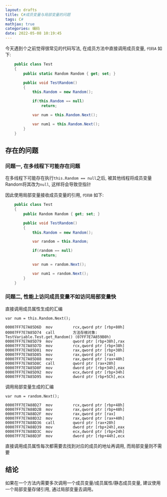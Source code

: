 ```yaml
---
layout: drafts
title: C#成员变量与局部变量的问题
tags: C#
mathjax: true
categories: 编码
date: 2022-05-08 10:19:45
---
```



今天遇到个之前觉得很常见的代码写法, 在成员方法中直接调用成员变量, `代码A` 如下:
```C#
	public class Test
	{
		public static Random Random { get; set; }

		public void TestRandom()
		{
			this.Random = new Random();

			if(this.Random == null)
				return;

			var num = this.Random.Next();

			var num1 = this.Random.Next();
		}
    }
```



## 存在的问题
### 问题一, 在多线程下可能存在问题
在多线程下可能存在执行`this.Random == null`之后, 被其他线程将成员变量Random将其改为`null`, 这样将会导致空指针

因此使用局部变量接收成员变量的引用, `代码B` 如下:

```C#
	public class Test
	{
		public Random Random { get; set; }

		public void TestRandom()
		{
			this.Random = new Random();

			var random = this.Random;

			if(random == null)
				return;

			var num = random.Next();

            var num1 = random.Next();
		}
    }
```

### 问题二, 性能上访问成员变量不如访问局部变量快
直接调用成员属性生成的汇编

`var num = this.Random.Next();`

```Assembly
00007FF7E7A85D6D  mov         rcx,qword ptr [rbp+80h]  
00007FF7E7A85D74  call        方法存根对象: TestVariable.Test.get_Random() (07FF7E7A859B0h)  
00007FF7E7A85D79  mov         qword ptr [rbp+38h],rax  
00007FF7E7A85D7D  mov         rcx,qword ptr [rbp+38h]  
00007FF7E7A85D81  mov         rax,qword ptr [rbp+38h]  
00007FF7E7A85D85  mov         rax,qword ptr [rax]  
00007FF7E7A85D88  mov         rax,qword ptr [rax+40h]  
00007FF7E7A85D8C  call        qword ptr [rax+28h]  
00007FF7E7A85D8F  mov         dword ptr [rbp+34h],eax  
00007FF7E7A85D92  mov         ecx,dword ptr [rbp+34h]  
00007FF7E7A85D95  mov         dword ptr [rbp+5Ch],ecx  
```

调用局部变量生成的汇编

`var num = random.Next();`

```Assembly
00007FF7E7A88D27  mov         rcx,qword ptr [rbp+48h]  
00007FF7E7A88D2B  mov         rax,qword ptr [rbp+48h]  
00007FF7E7A88D2F  mov         rax,qword ptr [rax]  
00007FF7E7A88D32  mov         rax,qword ptr [rax+40h]  
00007FF7E7A88D36  call        qword ptr [rax+28h]  
00007FF7E7A88D39  mov         dword ptr [rbp+24h],eax  
00007FF7E7A88D3C  mov         ecx,dword ptr [rbp+24h]  
00007FF7E7A88D3F  mov         dword ptr [rbp+44h],ecx  
```

直接调用成员属性每次都需要去找到对应的成员的地址再调用, 而局部变量则不需要

## 结论
如果在一个方法内需要多次调用一个成员变量/成员属性/静态成员变量, 建议使用一个局部变量存储引用, 通过局部变量去调用。